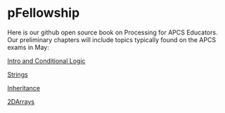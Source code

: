 # pFellowship

Here is our github open source book on Processing for APCS Educators.  Our preliminary chapters will include topics typically found on the APCS exams in May:

[Intro and Conditional Logic](https://github.com/treinartz/pFellowship/blob/gh-pages/Inheritance.md)

[Strings](https://github.com/treinartz/pFellowship/blob/gh-pages/Inheritance.md)

[Inheritance](https://github.com/treinartz/pFellowship/blob/gh-pages/Inheritance.md)

[2DArrays](https://github.com/treinartz/pFellowship/blob/gh-pages/Inheritance.md)



